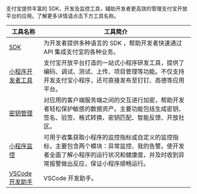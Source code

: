 支付宝提供丰富的 SDK、开发及监控工具，辅助开发者更高效的管理支付宝开放平台的应用。了解更多详情请点击下方工具名称。

| **工具名称** | **工具简介** |
| --- | --- |
| [SDK](https://opendocs.alipay.com/mini/02bzsn) | 为开发者提供多种语言的 SDK ，帮助开发者快速通过 API 集成支付宝的各种业务。 |
| [小程序开发者工具](https://opendocs.alipay.com/mini/ide/overview) | 支付宝开放平台打造的一站式小程序研发工具，提供了编码、调试、测试、上传、项目管理等功能。不仅支持开发支付宝小程序，还可直接发布至钉钉、高德等应用平台。 |
| [密钥管理](https://opendocs.alipay.com/mini/02c7i5) | 对应用的客户端服务端之间的交互进行加密，帮助开发者轻松保护敏感的数据资产。主要功能包括生成密钥、签名、验签、格式转换、密钥匹配、智能反馈、开放社区。 |
| [小程序监控](https://opendocs.alipay.com/mini/02c7i4) | 可用于收集获取小程序的监控指标或自定义的监控指标，主要包含两个模块：异常监控、我的告警。使开发者全面了解小程序的运行状况和健康度，并及时收到异常报警做出反应，保证小程序顺畅运行。 |
| [VSCode 开发助手](https://opendocs.alipay.com/mini/miniu/vscode-extension) | VSCode 开发助手。 |


